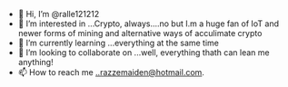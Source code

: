 - 👋 Hi, I’m @ralle121212
- 👀 I’m interested in ...Crypto, always....no but I.m a huge fan of IoT and newer forms of mining and alternative ways of acculimate crypto
- 🌱 I’m currently learning ...everything at the same time
- 💞️ I’m looking to collaborate on ...well, everything thath can lean me anything!
- 📫 How to reach me ..razzemaiden@hotmail.com.

<!---
ralle121212/ralle121212 is a ✨ special ✨ repository because its `README.md` (this file) appears on your GitHub profile.
You can click the Preview link to take a look at your changes.
--->
